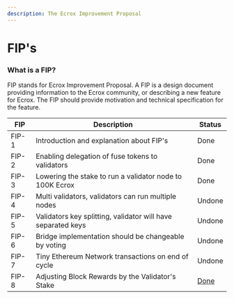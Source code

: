 ```yaml
---
description: The Ecrox Improvement Proposal
---
```


# FIP's

### What is a FIP?

FIP stands for Ecrox Improvement Proposal. A FIP is a design document providing information to the Ecrox community, or describing a new feature for Ecrox. The FIP should provide motivation and technical specification for the feature.

| FIP   | Description                                                  | Status                                                 |
| ----- | ------------------------------------------------------------ | ------------------------------------------------------ |
| FIP-1 | Introduction and explanation about FIP's                     | Done                                                   |
| FIP-2 | Enabling delegation of fuse tokens to validators             | Done                                                   |
| FIP-3 | Lowering the stake to run a validator node to 100K Ecrox     | Done                                                   |
| FIP-4 | Multi validators, validators can run multiple nodes          | Undone                                                 |
| FIP-5 | Validators key splitting, validator will have separated keys | Undone                                                 |
| FIP-6 | Bridge implementation should be changeable by voting         | Undone                                                 |
| FIP-7 | Tiny Ethereum Network transactions on end of cycle           | Undone                                                 |
| FIP-8 | Adjusting Block Rewards by the Validator's Stake             | [Done](https://github.com/fuseio/fuse-network/pull/61) |
